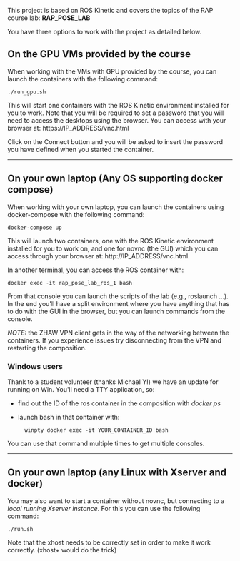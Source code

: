 This project is based on ROS Kinetic and covers the topics of the RAP course lab: **RAP_POSE_LAB**

You have three options to work with the project as detailed below.

## On the GPU VMs provided by the course

When working with the VMs with GPU provided by the course, you can launch the containers with the following command:

    ./run_gpu.sh

This will start one containers with the ROS Kinetic environment installed for you to work. Note that you will be required to set a password that you will need to access the desktops using the browser. You can access with your browser at: https://IP_ADDRESS/vnc.html

Click on the Connect button and you will be asked to insert the password you have defined when you started the container.

-------------
## On your own laptop (Any OS supporting docker compose)

When working with your own laptop, you can launch the containers using docker-compose with the following command:

    docker-compose up

This will launch two containers, one with the ROS Kinetic environment installed for you to work on, and one for novnc (the GUI) which you can access through your browser at: http://IP_ADDRESS/vnc.html.

In another terminal, you can access the ROS container with:

    docker exec -it rap_pose_lab_ros_1 bash
  
From that console you can launch the scripts of the lab (e.g., roslaunch ...).
In the end you'll have a split environment where you have anything that has to do with the GUI in the browser, but you can launch commands from the console.

*NOTE:* the ZHAW VPN client gets in the way of the networking between the containers. If you experience issues try disconnecting from the VPN and restarting the composition.

### Windows users

Thank to a student volunteer (thanks Michael Y!) we have an update for running on Win. You'll need a TTY application, so:
- find out the ID of the ros container in the composition with *docker ps*
- launch bash in that container with:

        winpty docker exec -it YOUR_CONTAINER_ID bash

You can use that command multiple times to get multiple consoles.

-------------
## On your own laptop (any Linux with Xserver and docker)

You may also want to start a container without novnc, but connecting to a *local running Xserver instance*. For this you can use the following command:

    ./run.sh

Note that the xhost needs to be correctly set in order to make it work correctly. (xhost+ would do the trick)
